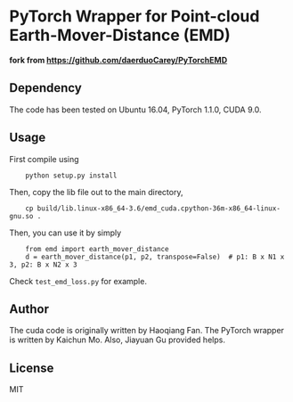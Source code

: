 # PyTorch Wrapper for Point-cloud Earth-Mover-Distance (EMD)

**fork from https://github.com/daerduoCarey/PyTorchEMD**

## Dependency

The code has been tested on Ubuntu 16.04, PyTorch 1.1.0, CUDA 9.0.

## Usage

First compile using
        
        python setup.py install

Then, copy the lib file out to the main directory,

        cp build/lib.linux-x86_64-3.6/emd_cuda.cpython-36m-x86_64-linux-gnu.so .

Then, you can use it by simply

        from emd import earth_mover_distance
        d = earth_mover_distance(p1, p2, transpose=False)  # p1: B x N1 x 3, p2: B x N2 x 3

Check `test_emd_loss.py` for example.

## Author

The cuda code is originally written by Haoqiang Fan. The PyTorch wrapper is written by Kaichun Mo. Also, Jiayuan Gu provided helps.

## License

MIT

